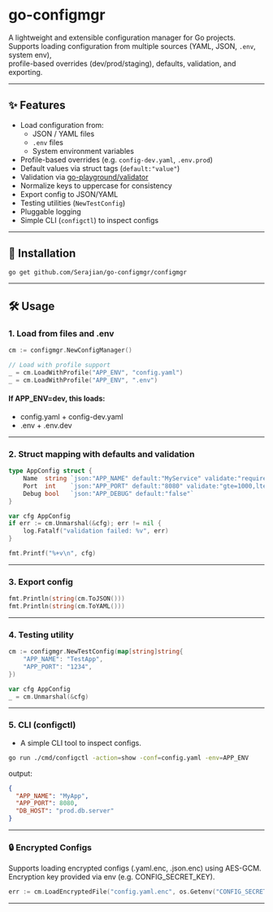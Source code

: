 # go-configmgr

A lightweight and extensible configuration manager for Go projects.  
Supports loading configuration from multiple sources (YAML, JSON, `.env`, system env),  
profile-based overrides (dev/prod/staging), defaults, validation, and exporting.

---

## ✨ Features
- Load configuration from:
    - JSON / YAML files
    - `.env` files
    - System environment variables
- Profile-based overrides (e.g. `config-dev.yaml`, `.env.prod`)
- Default values via struct tags (`default:"value"`)
- Validation via [go-playground/validator](https://github.com/go-playground/validator)
- Normalize keys to uppercase for consistency
- Export config to JSON/YAML
- Testing utilities (`NewTestConfig`)
- Pluggable logging
- Simple CLI (`configctl`) to inspect configs

---

## 🚀 Installation

```bash
go get github.com/Serajian/go-configmgr/configmgr
```
---

## 🛠 Usage

### 1. Load from files and .env

```go
cm := configmgr.NewConfigManager()

// Load with profile support
_ = cm.LoadWithProfile("APP_ENV", "config.yaml")
_ = cm.LoadWithProfile("APP_ENV", ".env")
```
#### If APP_ENV=dev, this loads:

* config.yaml + config-dev.yaml
* .env + .env.dev
---
### 2. Struct mapping with defaults and validation
```go
type AppConfig struct {
    Name  string `json:"APP_NAME" default:"MyService" validate:"required"`
    Port  int    `json:"APP_PORT" default:"8080" validate:"gte=1000,lte=9999"`
    Debug bool   `json:"APP_DEBUG" default:"false"`
}

var cfg AppConfig
if err := cm.Unmarshal(&cfg); err != nil {
    log.Fatalf("validation failed: %v", err)
}

fmt.Printf("%+v\n", cfg)
```
---
### 3. Export config
```go
fmt.Println(string(cm.ToJSON()))
fmt.Println(string(cm.ToYAML()))
```
---
### 4. Testing utility
```go
cm := configmgr.NewTestConfig(map[string]string{
    "APP_NAME": "TestApp",
    "APP_PORT": "1234",
})

var cfg AppConfig
_ = cm.Unmarshal(&cfg)
```
---
### 5. CLI (configctl)
* A simple CLI tool to inspect configs.
```bash
go run ./cmd/configctl -action=show -conf=config.yaml -env=APP_ENV
```
output:
```json
{
  "APP_NAME": "MyApp",
  "APP_PORT": 8080,
  "DB_HOST": "prod.db.server"
}
```
---

### 🔒 Encrypted Configs
Supports loading encrypted configs (.yaml.enc, .json.enc) using AES-GCM.
Encryption key provided via env (e.g. CONFIG_SECRET_KEY).
```go
err := cm.LoadEncryptedFile("config.yaml.enc", os.Getenv("CONFIG_SECRET_KEY"))
```
---









